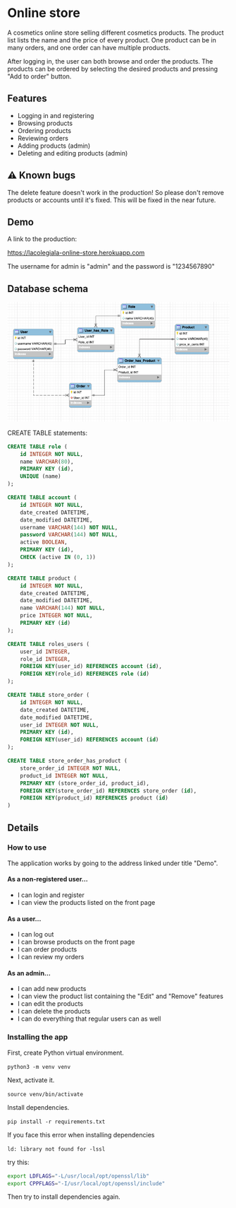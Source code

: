 # Online store 

A cosmetics online store selling different cosmetics products. The product list lists the name and the price of every product. One product can be in many orders, and one order can have multiple products.

After logging in, the user can both browse and order the products. The products can be ordered by selecting the desired products and pressing "Add to order" button. 

## Features

- Logging in and registering
- Browsing products
- Ordering products
- Reviewing orders
- Adding products (admin)
- Deleting and editing products (admin)

## ⚠️ Known bugs

The delete feature doesn't work in the production! So please don't remove products or accounts until it's fixed. This will be fixed in the near future.


## Demo

A link to the production:

https://lacolegiala-online-store.herokuapp.com

The username for admin is "admin" and the password is "1234567890"

## Database schema

![A database schema that contains tables for User, Product, Order and Role](Online-store-database-schema.png)

CREATE TABLE statements:


```sql
CREATE TABLE role (
	id INTEGER NOT NULL,
	name VARCHAR(80),
	PRIMARY KEY (id), 
	UNIQUE (name)
);
```

```sql
CREATE TABLE account (
	id INTEGER NOT NULL, 
	date_created DATETIME, 
	date_modified DATETIME, 
	username VARCHAR(144) NOT NULL, 
	password VARCHAR(144) NOT NULL, 
	active BOOLEAN, 
	PRIMARY KEY (id), 
	CHECK (active IN (0, 1))
);
```

```sql
CREATE TABLE product (
	id INTEGER NOT NULL, 
	date_created DATETIME, 
	date_modified DATETIME, 
	name VARCHAR(144) NOT NULL, 
	price INTEGER NOT NULL, 
	PRIMARY KEY (id)
);
```
```sql
CREATE TABLE roles_users (
	user_id INTEGER, 
	role_id INTEGER, 
	FOREIGN KEY(user_id) REFERENCES account (id), 
	FOREIGN KEY(role_id) REFERENCES role (id)
);
```

```sql
CREATE TABLE store_order (
	id INTEGER NOT NULL, 
	date_created DATETIME, 
	date_modified DATETIME, 
	user_id INTEGER NOT NULL, 
	PRIMARY KEY (id), 
	FOREIGN KEY(user_id) REFERENCES account (id)
);
```

```sql
CREATE TABLE store_order_has_product (
	store_order_id INTEGER NOT NULL, 
	product_id INTEGER NOT NULL, 
	PRIMARY KEY (store_order_id, product_id), 
	FOREIGN KEY(store_order_id) REFERENCES store_order (id), 
	FOREIGN KEY(product_id) REFERENCES product (id)
)
```

## Details

### How to use

The application works by going to the address linked under title "Demo". 

#### As a non-registered user...

- I can login and register
- I can view the products listed on the front page

#### As a user...

- I can log out
- I can browse products on the front page
- I can order products 
- I can review my orders 

#### As an admin...

- I can add new products 
- I can view the product list containing the "Edit" and "Remove" features 
- I can edit the products
- I can delete the products
- I can do everything that regular users can as well

### Installing the app

First, create Python virtual environment.

`python3 -m venv venv`

Next, activate it.

`source venv/bin/activate`

Install dependencies.

`pip install -r requirements.txt`

If you face this error when installing dependencies

`ld: library not found for -lssl`

try this:

```bash
export LDFLAGS="-L/usr/local/opt/openssl/lib"
export CPPFLAGS="-I/usr/local/opt/openssl/include"
```
Then try to install dependencies again.



